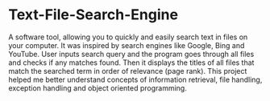 # Text-File-Search-Engine
A software tool, allowing you to quickly and easily search text in files on your computer. It was inspired by search engines like Google, Bing and YouTube. User inputs search query and the program goes through all files and checks if any matches found. Then it displays the titles of all files that match the searched term in order of relevance (page rank). 
This project helped me better understand concepts of information retrieval, file handling, exception handling and object oriented programming.
